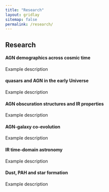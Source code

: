 ```yaml
---
title: "Research"
layout: gridlay
sitemap: false
permalink: /research/
---
```


<style>
img{
  border-radius: 10px;
}
.col-md-3 {
  margin-top:10px;
  margin-bottom:10px;
  padding:0px;
  display:block;
  overflow:hidden;
  text-align:center;
  display: table-cell;
  background: white;
  border-radius: 20px;
  height: auto;
}
iframe {
  margin:0;
  padding:0;
  width: 175px;
  display: inline;
  vertical-align: middle;
}
</style>

## Research

<div class="jumbotron">
<div class="col-md-12 col-sm-12">
<h4>AGN demographics across cosmic time</h4>
Example description
</div>
</div>

<div class="jumbotron">
<div class="col-md-12 col-sm-12">
<h4>quasars and AGN in the early Universe</h4>
Example description
</div>
</div>

<div class="jumbotron">
<div class="col-md-12 col-sm-12">
<h4>AGN obscuration structures and IR properties</h4>
Example description
</div>
</div>

<div class="jumbotron">
<div class="col-md-12 col-sm-12">
<h4>AGN-galaxy co-evolution</h4>
Example description
</div>
</div>

<div class="jumbotron">
<div class="col-md-12 col-sm-12">
<h4>IR time-domain astronomy</h4>
Example description
</div>
</div>

<div class="jumbotron">
<div class="col-md-12 col-sm-12">
<h4>Dust, PAH and star formation</h4>
Example description
</div>
</div>


















</div>
